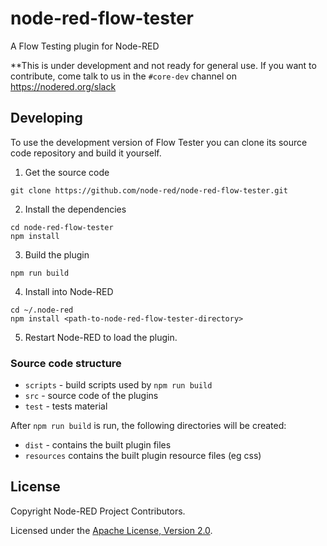# node-red-flow-tester

A Flow Testing plugin for Node-RED

**This is under development and not ready for general use. If you want to contribute, come talk to us in the `#core-dev` channel on https://nodered.org/slack

## Developing

To use the development version of Flow Tester you can clone its source code repository
and build it yourself.

1. Get the source code

```
git clone https://github.com/node-red/node-red-flow-tester.git
```

2. Install the dependencies

```
cd node-red-flow-tester
npm install
```

3. Build the plugin

```
npm run build
```

4. Install into Node-RED

```
cd ~/.node-red
npm install <path-to-node-red-flow-tester-directory>
```

5. Restart Node-RED to load the plugin.

### Source code structure

 - `scripts` - build scripts used by `npm run build`
 - `src` - source code of the plugins
 - `test` - tests material

After `npm run build` is run, the following directories will be created:

 - `dist` - contains the built plugin files
 - `resources` contains the built plugin resource files (eg css)

## License

Copyright Node-RED Project Contributors.

Licensed under the [Apache License, Version 2.0](LICENSE).
